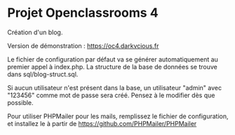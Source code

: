 # Projet Openclassrooms 4
Création d'un blog.

Version de démonstration : https://oc4.darkvcious.fr

Le fichier de configuration par défaut va se générer automatiquement au premier appel à index.php. La structure de la base de données se trouve dans sql/blog-struct.sql.

Si aucun utilisateur n'est présent dans la base, un utilisateur "admin" avec "123456" comme mot de passe sera créé. Pensez à le modifier dès que possible.

Pour utiliser PHPMailer pour les mails, remplissez le fichier de configuration, et installez le à partir de https://github.com/PHPMailer/PHPMailer
